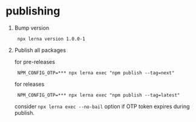# publishing

1. Bump version

        npx lerna version 1.0.0-1

2. Publish all packages

    for pre-releases

        NPM_CONFIG_OTP=*** npx lerna exec "npm publish --tag=next"

    for releases

        NPM_CONFIG_OTP=*** npx lerna exec "npm publish --tag=latest"

    consider `npx lerna exec --no-bail` option if OTP token expires during publish.
